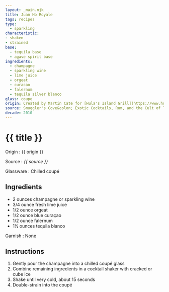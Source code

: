 ```yaml
---
layout: _main.njk
title: Juan Ho Royale
tags: recipes
type:
  - sparkling
characteristic:
- shaken
- strained
base:
  - tequila base
  - agave spirit base
ingredients:
  - champagne
  - sparkling wine
  - lime juice
  - orgeat
  - curacao
  - falernum
  - tequila silver blanco
glass: coupe
origin: Created by Martin Cate for [Hula's Island Grill](https://www.hulastiki.com/) in Santa Cruz. The drink was originally named The Steamer after Santa Cruz surf spot Steamer Lane.
source: Smuggler's Cove&colon; Exotic Cocktails, Rum, and the Cult of Tiki
decade: 2010
---
```

<!-- markdownlint-disable MD025 -->
# {{ title }}
<!-- markdownlint-disable MD025 -->

Origin
  : {{ origin }}

Source
  : <cite>{{ source }}</cite>

Glassware
  : Chilled coupé

## Ingredients

* 2 ounces champagne or sparkling wine
* 3/4 ounce fresh lime juice
* 1/2 ounce orgeat
* 1/2 ounce blue curaçao
* 1/2 ounce falernum
* 1&frac12; ounces tequila blanco

Garnish
  : None

## Instructions

1. Gently pour the champagne into a chilled coupé glass
2. Combine remaining ingredients in a cocktail shaker with cracked or cube ice
3. Shake until very cold, about 15 seconds
4. Double-strain into the coupé
